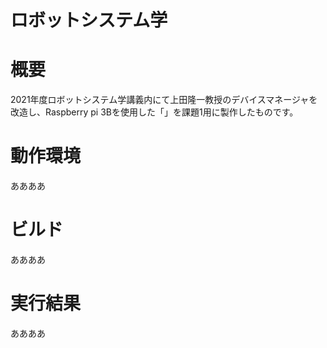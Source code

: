 # ロボットシステム学

# 概要

2021年度ロボットシステム学講義内にて上田隆一教授のデバイスマネージャを改造し、Raspberry pi 3Bを使用した「」を課題1用に製作したものです。

# 動作環境

ああああ

# ビルド

ああああ

# 実行結果

ああああ

#
